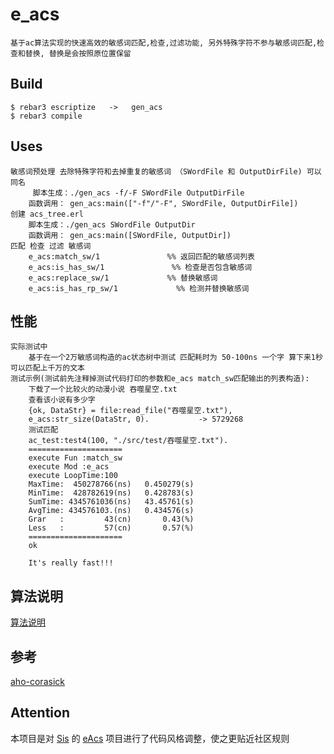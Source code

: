 e_acs
=====

    基于ac算法实现的快速高效的敏感词匹配,检查,过滤功能, 另外特殊字符不参与敏感词匹配,检查和替换, 替换是会按照原位置保留

Build
-----

    $ rebar3 escriptize   ->   gen_acs
    $ rebar3 compile

Uses
-----

    敏感词预处理 去除特殊字符和去掉重复的敏感词 （SWordFile 和 OutputDirFile) 可以同名
         脚本生成：./gen_acs -f/-F SWordFile OutputDirFile
        函数调用： gen_acs:main(["-f"/"-F", SWordFile, OutputDirFile])
    创建 acs_tree.erl
        脚本生成：./gen_acs SWordFile OutputDir
        函数调用： gen_acs:main([SWordFile, OutputDir])
    匹配 检查 过滤 敏感词
        e_acs:match_sw/1               %% 返回匹配的敏感词列表
        e_acs:is_has_sw/1               %% 检查是否包含敏感词
        e_acs:replace_sw/1             %% 替换敏感词
        e_acs:is_has_rp_sw/1             %% 检测并替换敏感词

性能
----- 

    实际测试中
        基于在一个2万敏感词构造的ac状态树中测试 匹配耗时为 50-100ns 一个字 算下来1秒可以匹配上千万的文本
    测试示例(测试前先注释掉测试代码打印的参数和e_acs match_sw匹配输出的列表构造): 
        下载了一个比较火的动漫小说 吞噬星空.txt  
        查看该小说有多少字
        {ok, DataStr} = file:read_file("吞噬星空.txt"),
        e_acs:str_size(DataStr, 0).           -> 5729268
        测试匹配
        ac_test:test4(100, "./src/test/吞噬星空.txt").
        =====================
        execute Fun :match_sw
        execute Mod :e_acs
        execute LoopTime:100
        MaxTime:  450278766(ns)   0.450279(s)
        MinTime:  428782619(ns)   0.428783(s)
        SumTime: 4345761036(ns)   43.45761(s)
        AvgTime: 434576103.(ns)   0.434576(s)
        Grar   :         43(cn)       0.43(%)
        Less   :         57(cn)       0.57(%)
        =====================
        ok
        
        It's really fast!!!

算法说明
-----

[算法说明](https://www.cnblogs.com/cmmdc/articles/7337611.html)

参考
-----

[aho-corasick](https://github.com/wudeng/aho-corasick)

## Attention

本项目是对 [Sis](https://github.com/SisMaker) 的 [eAcs](http://47.108.26.175:53000/SisMaker/eAcs) 项目进行了代码风格调整，使之更贴近社区规则
